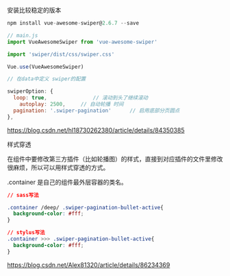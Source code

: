 安装比较稳定的版本

```js
npm install vue-awesome-swiper@2.6.7 --save
```



```js
// main.js
import VueAwesomeSwiper from 'vue-awesome-swiper'

import 'swiper/dist/css/swiper.css'

Vue.use(VueAwesomeSwiper)
```

```js
// 在data中定义 swiper的配置

swiperOption: {
  loop: true,				// 滚动到头了继续滚动
 	autoplay: 2500,		// 自动轮播 时间
  pagination: '.swiper-pagination'		// 启用底部分页圆点
},
```

<https://blog.csdn.net/hl18730262380/article/details/84350385>



样式穿透

在组件中要修改第三方插件（比如轮播图）的样式，直接到对应插件的文件里修改很麻烦，所以可以用样式穿透的方式。

.container 是自己的组件最外层容器的类名。

```css
// sass写法

.container /deep/ .swiper-pagination-bullet-active{
  background-color: #fff;
}

// stylus写法
.container >>> .swiper-pagination-bullet-active{
  background-color: #fff;
}
```

<https://blog.csdn.net/Alex81320/article/details/86234369>